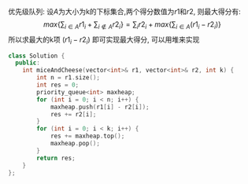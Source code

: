 优先级队列: 设$A$为大小为k的下标集合,两个得分数值为$r1$和$r2$, 则最大得分有: 
$$ max\left \lbrace  \sum_{i \in A}r1_{i} + \sum_{i \notin A}r2_{i}   \right \rbrace = \sum_i r2_i + max \left \lbrace \sum_{i \in A}(r1_{i}-r2_{i})  \right \rbrace $$
所以求最大的k项 $(r1_{i}-r2_{i})$ 即可实现最大得分, 可以用堆来实现

```cpp
class Solution {
  public:
    int miceAndCheese(vector<int>& r1, vector<int>& r2, int k) {
        int n = r1.size();
        int res = 0;
        priority_queue<int> maxheap;
        for (int i = 0; i < n; i++) {
            maxheap.push(r1[i] - r2[i]);
            res += r2[i];
        }
        for (int i = 0; i < k; i++) {
            res += maxheap.top();
            maxheap.pop();
        }
        return res;
    }
};
```